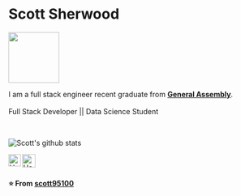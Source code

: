 # Scott Sherwood&nbsp;

<img src="https://github.com/scott95100/scott95100/blob/master/Assets/hi.gif" style="width: 100px;">

<p>
    I am a full stack engineer recent graduate from <a href="https://generalassemb.ly/"> <b>General Assembly</b></a>. <br><br>
    Full Stack Developer || Data Science Student
</p>


<br>


![Scott's github stats](https://github-readme-stats.vercel.app/api?username=scott95100&show_icons=true&hide_border=true)

  <a href="https://www.linkedin.com/in/scott-sherwood-515114204/">
    <img align="left" alt="Hargun | Linkedin" width="24px" src="https://github.com/scott95100/scott95100/blob/master/Assets/Linkedin.svg" />
  </a>
  
  
  <a href="mailto:scott95100@gmail.com">
    <img align="left" alt="Hargun | Gmail" width="26px" src="https://github.com/scott95100/scott95100/blob/master/Assets/Gmail.svg" />
  </a>

<br><br>

**⭐️ From [scott95100](https://github.com/scott95100)**